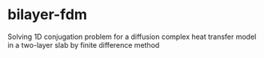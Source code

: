 # bilayer-fdm
Solving 1D conjugation problem for a diffusion complex heat transfer model in a two-layer slab by finite difference method
